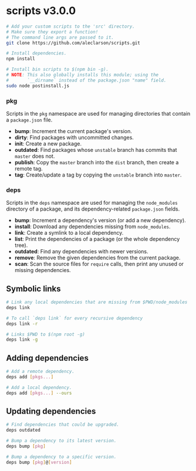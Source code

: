 
# scripts v3.0.0

```sh
# Add your custom scripts to the 'src' directory.
# Make sure they export a function!
# The command line args are passed to it.
git clone https://github.com/aleclarson/scripts.git

# Install dependencies.
npm install

# Install bin scripts to $(npm bin -g).
# NOTE: This also globally installs this module; using the
#       `__dirname` instead of the package.json "name" field.
sudo node postinstall.js
```

### pkg

Scripts in the `pkg` namespace are used for managing directories that contain a `package.json` file.

- **bump**: Increment the current package's version.
- **dirty**: Find packages with uncommitted changes.
- **init**: Create a new package.
- **outdated**: Find packages whose `unstable` branch has commits that `master` does not.
- **publish**: Copy the `master` branch into the `dist` branch, then create a remote tag.
- **tag**: Create/update a tag by copying the `unstable` branch into `master`.

### deps

Scripts in the `deps` namespace are used for managing the `node_modules` directory of a package, and its dependency-related `package.json` fields.

- **bump**: Increment a dependency's version (or add a new dependency).
- **install**: Download any dependencies missing from `node_modules`.
- **link**: Create a symlink to a local dependency.
- **list**: Print the dependencies of a package (or the whole dependency tree).
- **outdated**: Find any dependencies with newer versions.
- **remove**: Remove the given dependencies from the current package.
- **scan**: Scan the source files for `require` calls, then print any unused or missing dependencies.

## Symbolic links

```sh
# Link any local dependencies that are missing from $PWD/node_modules
deps link

# To call `deps link` for every recursive dependency
deps link -r

# Links $PWD to $(npm root -g)
deps link -g
```

## Adding dependencies

```sh
# Add a remote dependency.
deps add [pkgs...]

# Add a local dependency.
deps add [pkgs...] --ours
```

## Updating dependencies

```sh
# Find dependencies that could be upgraded.
deps outdated

# Bump a dependency to its latest version.
deps bump [pkg]

# Bump a dependency to a specific version.
deps bump [pkg]@[version]
```
